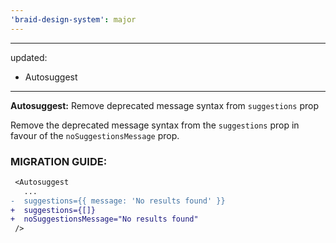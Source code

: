 ```yaml
---
'braid-design-system': major
---
```


---
updated:
  - Autosuggest
---

**Autosuggest:** Remove deprecated message syntax from `suggestions` prop

Remove the deprecated message syntax from the `suggestions` prop in favour of the `noSuggestionsMessage` prop.

### MIGRATION GUIDE:

```diff
 <Autosuggest
   ...
-  suggestions={{ message: 'No results found' }}
+  suggestions={[]}
+  noSuggestionsMessage="No results found"
 />
```
